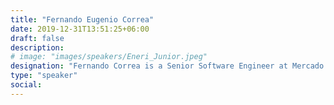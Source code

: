 ```yaml
---
title: "Fernando Eugenio Correa"
date: 2019-12-31T13:51:25+06:00
draft: false
description:
# image: "images/speakers/Eneri_Junior.jpeg"
designation: "Fernando Correa is a Senior Software Engineer at Mercado Livre, TODO OSPO Ambassador, and Member of the InnerSource Commons Foundation. With over 25 years of experience in software development, he has worked on a diverse range of projects, from ERP systems to financial transactions and embedded software. Since 2022, he has been involved in open source compliance, training, business strategy, community engagement and committed to promoting InnerSource. Fernando contributes to fostering the open source and InnerSource culture and communities in Latin America."
type: "speaker"
social:
---
```

